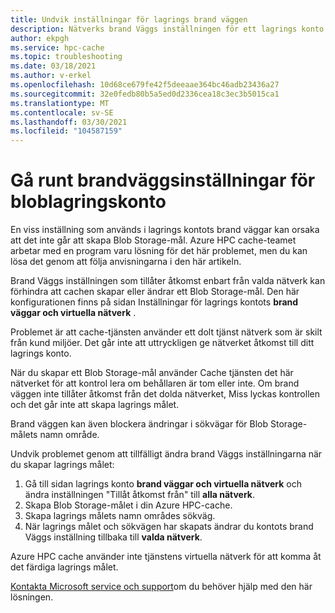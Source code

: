 ```yaml
---
title: Undvik inställningar för lagrings brand väggen
description: Nätverks brand Väggs inställningen för ett lagrings konto kan orsaka fel när du skapar ett Azure Blob Storage-mål i Azure HPC cache. Den här artikeln innehåller en lösning för begränsningen tills en program korrigering är på plats.
author: ekpgh
ms.service: hpc-cache
ms.topic: troubleshooting
ms.date: 03/18/2021
ms.author: v-erkel
ms.openlocfilehash: 10d68ce679fe42f5deeaae364bc46adb23436a27
ms.sourcegitcommit: 32e0fedb80b5a5ed0d2336cea18c3ec3b5015ca1
ms.translationtype: MT
ms.contentlocale: sv-SE
ms.lasthandoff: 03/30/2021
ms.locfileid: "104587159"
---
```

# <a name="work-around-blob-storage-account-firewall-settings"></a>Gå runt brandväggsinställningar för bloblagringskonto

En viss inställning som används i lagrings kontots brand väggar kan orsaka att det inte går att skapa Blob Storage-mål. Azure HPC cache-teamet arbetar med en program varu lösning för det här problemet, men du kan lösa det genom att följa anvisningarna i den här artikeln.

Brand Väggs inställningen som tillåter åtkomst enbart från valda nätverk kan förhindra att cachen skapar eller ändrar ett Blob Storage-mål. Den här konfigurationen finns på sidan Inställningar för lagrings kontots **brand väggar och virtuella nätverk** .

Problemet är att cache-tjänsten använder ett dolt tjänst nätverk som är skilt från kund miljöer. Det går inte att uttryckligen ge nätverket åtkomst till ditt lagrings konto.

När du skapar ett Blob Storage-mål använder Cache tjänsten det här nätverket för att kontrol lera om behållaren är tom eller inte. Om brand väggen inte tillåter åtkomst från det dolda nätverket, Miss lyckas kontrollen och det går inte att skapa lagrings målet.

Brand väggen kan även blockera ändringar i sökvägar för Blob Storage-målets namn område.

Undvik problemet genom att tillfälligt ändra brand Väggs inställningarna när du skapar lagrings målet:

1. Gå till sidan lagrings konto **brand väggar och virtuella nätverk** och ändra inställningen "Tillåt åtkomst från" till **alla nätverk**.
1. Skapa Blob Storage-målet i din Azure HPC-cache.
1. Skapa lagrings målets namn områdes sökväg.
1. När lagrings målet och sökvägen har skapats ändrar du kontots brand Väggs inställning tillbaka till **valda nätverk**.

Azure HPC cache använder inte tjänstens virtuella nätverk för att komma åt det färdiga lagrings målet.

[Kontakta Microsoft service och support](hpc-cache-support-ticket.md)om du behöver hjälp med den här lösningen.
